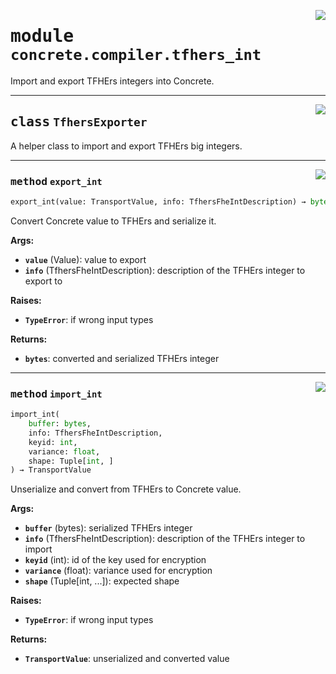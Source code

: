 <!-- markdownlint-disable -->

<a href="../../../compilers/concrete-compiler/compiler/lib/Bindings/Python/concrete/compiler/tfhers_int.py#L0"><img align="right" style="float:right;" src="https://img.shields.io/badge/-source-cccccc?style=flat-square"></a>

# <kbd>module</kbd> `concrete.compiler.tfhers_int`
Import and export TFHErs integers into Concrete. 



---

<a href="../../../compilers/concrete-compiler/compiler/lib/Bindings/Python/concrete/compiler/tfhers_int.py#L17"><img align="right" style="float:right;" src="https://img.shields.io/badge/-source-cccccc?style=flat-square"></a>

## <kbd>class</kbd> `TfhersExporter`
A helper class to import and export TFHErs big integers. 




---

<a href="../../../compilers/concrete-compiler/compiler/lib/Bindings/Python/concrete/compiler/tfhers_int.py#L20"><img align="right" style="float:right;" src="https://img.shields.io/badge/-source-cccccc?style=flat-square"></a>

### <kbd>method</kbd> `export_int`

```python
export_int(value: TransportValue, info: TfhersFheIntDescription) → bytes
```

Convert Concrete value to TFHErs and serialize it. 



**Args:**
 


 - <b>`value`</b> (Value):  value to export 
 - <b>`info`</b> (TfhersFheIntDescription):  description of the TFHErs integer to export to 



**Raises:**
 
 - <b>`TypeError`</b>:  if wrong input types 



**Returns:**
 
 - <b>`bytes`</b>:  converted and serialized TFHErs integer 

---

<a href="../../../compilers/concrete-compiler/compiler/lib/Bindings/Python/concrete/compiler/tfhers_int.py#L43"><img align="right" style="float:right;" src="https://img.shields.io/badge/-source-cccccc?style=flat-square"></a>

### <kbd>method</kbd> `import_int`

```python
import_int(
    buffer: bytes,
    info: TfhersFheIntDescription,
    keyid: int,
    variance: float,
    shape: Tuple[int, ]
) → TransportValue
```

Unserialize and convert from TFHErs to Concrete value. 



**Args:**
 
 - <b>`buffer`</b> (bytes):  serialized TFHErs integer 
 - <b>`info`</b> (TfhersFheIntDescription):  description of the TFHErs integer to import 
 - <b>`keyid`</b> (int):  id of the key used for encryption 
 - <b>`variance`</b> (float):  variance used for encryption 
 - <b>`shape`</b> (Tuple[int, ...]):  expected shape 



**Raises:**
 
 - <b>`TypeError`</b>:  if wrong input types 



**Returns:**
 
 - <b>`TransportValue`</b>:  unserialized and converted value 


